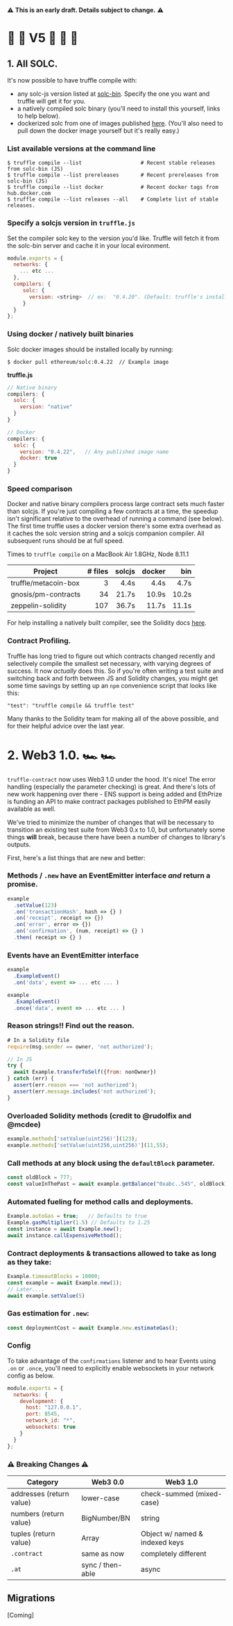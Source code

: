 ⚠️ **This is an early draft. Details subject to change.** ⚠️

# 🐘 🐘 V5 🐘 🐘  🐘

## 1. All SOLC.

It's now possible to have truffle compile with:
+ any solc-js version listed at [solc-bin](http://solc-bin.ethereum.org/bin/list.json). Specify the one you want and truffle will get it for you.
+ a natively compiled solc binary (you'll need to install this yourself, links to help below).
+ dockerized solc from one of images published [here](https://hub.docker.com/r/ethereum/solc/tags/). (You'll also need to pull down the docker image yourself but it's really easy.)

### List available versions at the command line
```shell
$ truffle compile --list                   # Recent stable releases from solc-bin (JS)
$ truffle compile --list prereleases       # Recent prereleases from solc-bin (JS)
$ truffle compile --list docker            # Recent docker tags from hub.docker.com
$ truffle compile --list releases --all    # Complete list of stable releases.
```

### Specify a solcjs version in `truffle.js`

Set the compiler solc key to the version you'd like. Truffle will fetch it from the solc-bin server and cache it in your local evironment.
```javascript
module.exports = {
  networks: {
    ... etc ...
  },
  compilers: {
     solc: {
       version: <string>  // ex:  "0.4.20". (Default: truffle's installed solc)
     }
  }
};
```

### Using docker / natively built binaries

Solc docker images should be installed locally by running:
```shell
$ docker pull ethereum/solc:0.4.22  // Example image
```
**truffle.js**
```javascript
// Native binary
compilers: {
  solc: {
    version: "native"
  }
}

// Docker
compilers: {
  solc: {
    version: "0.4.22",   // Any published image name
    docker: true
  }
}
```

### Speed comparison
Docker and native binary compilers process large contract sets much faster than solcjs. If you're just compiling a few contracts at a time, the speedup isn't significant relative to the overhead of running a command (see below). The first time truffle uses a docker version there's some extra overhead as it caches the solc version string and a solcjs companion compiler. All subsequent runs should be at full speed.

Times to `truffle compile` on a MacBook Air 1.8GHz, Node 8.11.1

| Project              | # files | solcjs | docker | bin |
|----------------------|---------:| ------:|--------:|-----------:|
| truffle/metacoin-box |       3 |   4.4s |   4.4s |      4.7s |
| gnosis/pm-contracts  |      34 |  21.7s |  10.9s |     10.2s |
| zeppelin-solidity    |     107 |  36.7s |  11.7s |     11.1s |


For help installing a natively built compiler, see the Solidity docs [here](https://solidity.readthedocs.io/en/v0.4.23/installing-solidity.html#binary-packages).

### Contract Profiling.
Truffle has long tried to figure out which contracts changed recently and selectively compile the smallest set necessary, with varying degrees of success. It now *actually* does this. So if you're often writing a test suite and switching back and forth between JS and Solidity changes, you might get some time savings by setting up an `npm` convenience script that looks like this:
```
"test": "truffle compile && truffle test"
```

Many thanks to the Solidity team for making all of the above possible, and for their helpful advice over the last year.


# 2. Web3 1.0.  🏎  🏎

`truffle-contract` now uses Web3 1.0 under the hood.  It's nice! The error handling (especially the parameter checking) is great. And there's lots of new work happening over there  - ENS support is being added and EthPrize is funding an API to make contract packages published to EthPM easily available as well.

We've tried to minimize the number of changes that will be necessary to transition an existing test suite from Web3 0.x to 1.0, but unfortunately some things **will** break, because there have been a number of changes to library's outputs.

First, here's a list things that are new and better:

### Methods / `.new` have an EventEmitter interface *and*  return a promise.
```javascript
example
  .setValue(123)
  .on('transactionHash', hash => {} )
  .on('receipt', receipt => {})
  .on('error', error => {})
  .on('confirmation', (num, receipt) => {} )
  .then( receipt => {} )
```

### Events have an EventEmitter interface
```javascript
example
  .ExampleEvent()
  .on('data', event => ... etc ... )

example
  .ExampleEvent()
  .once('data', event => ... etc ... )
```
### Reason strings!! Find out the reason.
```javascript
# In a Solidity file
require(msg.sender == owner, 'not authorized');

// In JS
try {
  await Example.transferToSelf({from: nonOwner})
} catch (err) {
  assert(err.reason === 'not authorized');
  assert(err.message.includes('not authorized');
}
```

### Overloaded Solidity methods (credit to @rudolfix and @mcdee)
```javascript
example.methods['setValue(uint256)'](123);
example.methods['setValue(uint256,uint256)'](11,55);
```

### Call methods at any block using the `defaultBlock` parameter.
```javascript
const oldBlock = 777;
const valueInThePast = await example.getBalance("0xabc..545", oldBlock);
```

### Automated fueling for method calls and deployments.
```javascript
Example.autoGas = true;   // Defaults to true
Example.gasMultiplier(1.5) // Defaults to 1.25
const instance = await Example.new();
await instance.callExpensiveMethod();
```

### Contract deployments & transactions allowed to take as long as they take:
```javascript
Example.timeoutBlocks = 10000;
const example = await Example.new(1);
// Later....
await example.setValue(5)
```

### Gas estimation for `.new`:
```javascript
const deploymentCost = await Example.new.estimateGas();
```

### Config
To take advantage of the `confirmations` listener and to hear Events using `.on` or `.once`, you'll need to explicitly enable websockets in your network config as below.
```js
module.exports = {
  networks: {
    development: {
      host: "127.0.0.1",
      port: 8545,
      network_id: "*",
      websockets: true
    }
  }
};
```

### ⚠️ Breaking Changes ⚠️

| Category | Web3 0.0 | Web3 1.0 |
| ------ | ---- | ------- |
| addresses (return value) | lower-case | check-summed (mixed-case) |
| numbers  (return value)  | BigNumber/BN | string |
| tuples (return value)       | Array | Object w/ named & indexed keys |
| `.contract` | same as now | completely different |
|`.at` | sync / then-able | async |


## Migrations

[Coming]